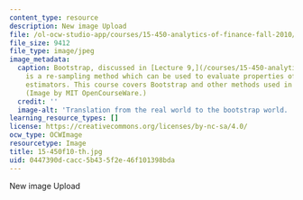 ```yaml
---
content_type: resource
description: New image Upload
file: /ol-ocw-studio-app/courses/15-450-analytics-of-finance-fall-2010/0447390dcacc5b435f2e46f101398bda_15-450f10-th.jpg
file_size: 9412
file_type: image/jpeg
image_metadata:
  caption: Bootstrap, discussed in [Lecture 9,](/courses/15-450-analytics-of-finance-fall-2010/pages/lecture-notes)
    is a re-sampling method which can be used to evaluate properties of statistical
    estimators. This course covers Bootstrap and other methods used in financial analysis.
    (Image by MIT OpenCourseWare.)
  credit: ''
  image-alt: 'Translation from the real world to the bootstrap world. '
learning_resource_types: []
license: https://creativecommons.org/licenses/by-nc-sa/4.0/
ocw_type: OCWImage
resourcetype: Image
title: 15-450f10-th.jpg
uid: 0447390d-cacc-5b43-5f2e-46f101398bda
---
```

New image Upload